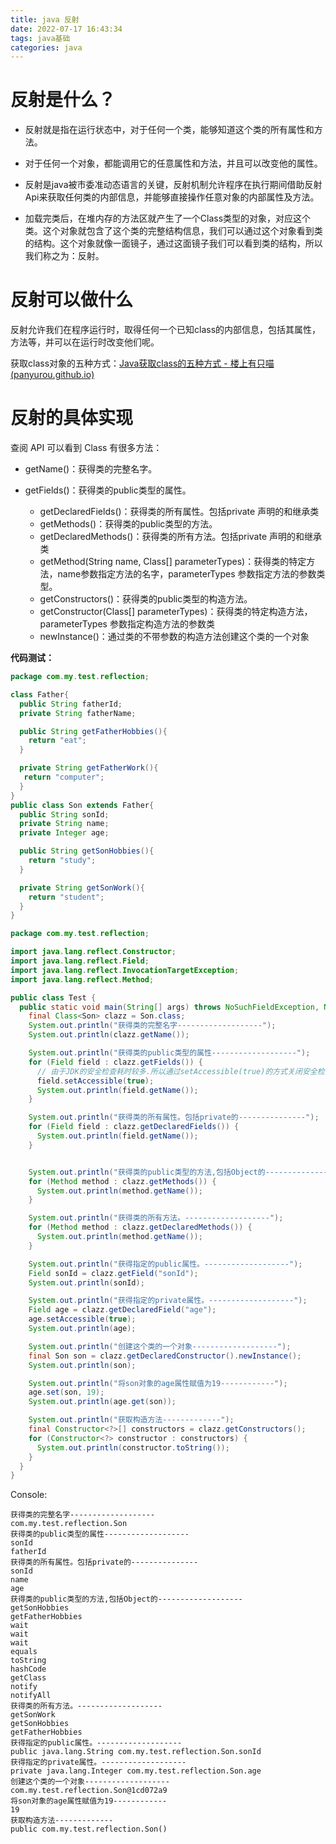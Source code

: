 ```yaml
---
title: java 反射
date: 2022-07-17 16:43:34
tags: java基础
categories: java
---
```


# 反射是什么？

- 反射就是指在运行状态中，对于任何一个类，能够知道这个类的所有属性和方法。

- 对于任何一个对象，都能调用它的任意属性和方法，并且可以改变他的属性。

- 反射是java被市委准动态语言的关键，反射机制允许程序在执行期间借助反射Api来获取任何类的内部信息，并能够直接操作任意对象的内部属性及方法。
- 加载完类后，在堆内存的方法区就产生了一个Class类型的对象，对应这个类。这个对象就包含了这个类的完整结构信息，我们可以通过这个对象看到类的结构。这个对象就像一面镜子，通过这面镜子我们可以看到类的结构，所以我们称之为：反射。

# 反射可以做什么

反射允许我们在程序运行时，取得任何一个已知class的内部信息，包括其属性，方法等，并可以在运行时改变他们呢。

获取class对象的五种方式：[Java获取class的五种方式 - 楼上有只喵 (panyurou.github.io)](https://panyurou.github.io/2022/07/13/Java获取class的四种方式/)

# 反射的具体实现

查阅 API 可以看到 Class 有很多方法：

- getName()：获得类的完整名字。
- getFields()：获得类的public类型的属性。

  - getDeclaredFields()：获得类的所有属性。包括private 声明的和继承类
  - getMethods()：获得类的public类型的方法。
  - getDeclaredMethods()：获得类的所有方法。包括private 声明的和继承类
  - getMethod(String name, Class[] parameterTypes)：获得类的特定方法，name参数指定方法的名字，parameterTypes 参数指定方法的参数类型。
  - getConstructors()：获得类的public类型的构造方法。
  - getConstructor(Class[] parameterTypes)：获得类的特定构造方法，parameterTypes 参数指定构造方法的参数类
  - newInstance()：通过类的不带参数的构造方法创建这个类的一个对象

**代码测试：**

```java
package com.my.test.reflection;

class Father{
  public String fatherId;
  private String fatherName;

  public String getFatherHobbies(){
    return "eat";
  }

  private String getFatherWork(){
   return "computer";
  }
}
public class Son extends Father{
  public String sonId;
  private String name;
  private Integer age;

  public String getSonHobbies(){
    return "study";
  }

  private String getSonWork(){
    return "student";
  }
}
```

```java
package com.my.test.reflection;

import java.lang.reflect.Constructor;
import java.lang.reflect.Field;
import java.lang.reflect.InvocationTargetException;
import java.lang.reflect.Method;

public class Test {
  public static void main(String[] args) throws NoSuchFieldException, NoSuchMethodException, InvocationTargetException, InstantiationException, IllegalAccessException {
    final Class<Son> clazz = Son.class;
    System.out.println("获得类的完整名字-------------------");
    System.out.println(clazz.getName());

    System.out.println("获得类的public类型的属性-------------------");
    for (Field field : clazz.getFields()) {
      // 由于JDK的安全检查耗时较多.所以通过setAccessible(true)的方式关闭安全检查就可以达到提升反射速度的目的
      field.setAccessible(true);
      System.out.println(field.getName());
    }

    System.out.println("获得类的所有属性。包括private的---------------");
    for (Field field : clazz.getDeclaredFields()) {
      System.out.println(field.getName());
    }


    System.out.println("获得类的public类型的方法,包括Object的-------------------");
    for (Method method : clazz.getMethods()) {
      System.out.println(method.getName());
    }

    System.out.println("获得类的所有方法。-------------------");
    for (Method method : clazz.getDeclaredMethods()) {
      System.out.println(method.getName());
    }

    System.out.println("获得指定的public属性。-------------------");
    Field sonId = clazz.getField("sonId");
    System.out.println(sonId);

    System.out.println("获得指定的private属性。-------------------");
    Field age = clazz.getDeclaredField("age");
    age.setAccessible(true);
    System.out.println(age);

    System.out.println("创建这个类的一个对象-------------------");
    final Son son = clazz.getDeclaredConstructor().newInstance();
    System.out.println(son);

    System.out.println("将son对象的age属性赋值为19------------");
    age.set(son, 19);
    System.out.println(age.get(son));

    System.out.println("获取构造方法-------------");
    final Constructor<?>[] constructors = clazz.getConstructors();
    for (Constructor<?> constructor : constructors) {
      System.out.println(constructor.toString());
    }
  }
}
```

Console:

```
获得类的完整名字-------------------
com.my.test.reflection.Son
获得类的public类型的属性-------------------
sonId
fatherId
获得类的所有属性。包括private的---------------
sonId
name
age
获得类的public类型的方法,包括Object的-------------------
getSonHobbies
getFatherHobbies
wait
wait
wait
equals
toString
hashCode
getClass
notify
notifyAll
获得类的所有方法。-------------------
getSonWork
getSonHobbies
getFatherHobbies
获得指定的public属性。-------------------
public java.lang.String com.my.test.reflection.Son.sonId
获得指定的private属性。-------------------
private java.lang.Integer com.my.test.reflection.Son.age
创建这个类的一个对象-------------------
com.my.test.reflection.Son@1cd072a9
将son对象的age属性赋值为19------------
19
获取构造方法-------------
public com.my.test.reflection.Son()
```

